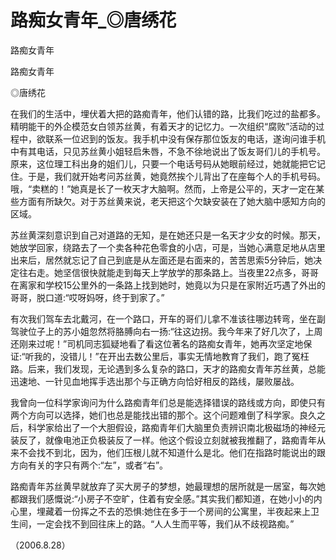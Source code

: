 # 路痴女青年_◎唐绣花

路痴女青年

路痴女青年

◎唐绣花

在我们的生活中，埋伏着大把的路痴青年，他们认错的路，比我们吃过的盐都多。精明能干的外企模范女白领苏丝黄，有着天才的记忆力。一次组织“腐败”活动的过程中，欲联系一位迟到的饭友。我手机中没有保存那位饭友的电话，遂询问谁手机中有其电话，只见苏丝黄小姐轻启朱唇，不急不徐地说出了饭友哥们儿的手机号。原来，这位理工科出身的姐们儿，只要一个电话号码从她眼前经过，她就能把它记住。于是，我们就开始考问苏丝黄，她竟然挨个儿背出了在座每个人的手机号码。哦，“卖糕的！”她真是长了一枚天才大脑啊。然而，上帝是公平的，天才一定在某些方面有所缺欠。对于苏丝黄来说，老天把这个欠缺安装在了她大脑中感知方向的区域。

苏丝黄深刻意识到自己对道路的无知，是在她还只是一名天才少女的时候。那天，她放学回家，绕路去了一个卖各种花色零食的小店，可是，当她心满意足地从店里出来后，居然就忘记了自己到底是从左面还是右面来的，苦苦思索5分钟后，她决定往右走。她坚信很快就能走到每天上学放学的那条路上。当夜里22点多，哥哥在离家和学校15公里外的一条路上找到她时，她竟以为只是在家附近巧遇了外出的哥哥，脱口道:“哎呀妈呀，终于到家了。”

有次我们驾车去北戴河，在一个路口，开车的哥们儿拿不准该往哪边转弯，坐在副驾驶位子上的苏小姐忽然将胳膊向右一扬:“往这边拐。我今年来了好几次了，上周还刚来过呢！”司机同志狐疑地看了看这位著名的路痴女青年，她再次坚定地保证:“听我的，没错儿！”在开出去数公里后，事实无情地教育了我们，跑了冤枉路。后来，我们发现，无论遇到多么复杂的路口，天才的路痴女青年苏丝黄，总能迅速地、一针见血地挥手选出那个与正确方向恰好相反的路线，屡败屡战。

我曾向一位科学家询问为什么路痴青年们总是能选择错误的路线或方向，即使只有两个方向可以选择，她们也总是能找出错的那个。这个问题难倒了科学家。良久之后，科学家给出了一个大胆假设，路痴青年们大脑里负责辨识南北极磁场的神经元装反了，就像电池正负极装反了一样。他这个假设立刻就被我推翻了，路痴青年从来不会找不到北，因为，他们压根儿就不知道什么是北。他们在指路时能说出的跟方向有关的字只有两个:“左”，或者“右”。

路痴青年苏丝黄早就放弃了买大房子的梦想，她最理想的居所就是一居室，每次她都跟我们感慨说:“小房子不空旷，住着有安全感。”其实我们都知道，在她小小的内心里，埋藏着一份挥之不去的恐惧:她住在多于一个房间的公寓里，半夜起来上卫生间，一定会找不到回往床上的路。“人人生而平等，我们从不歧视路痴。”

（2006.8.28）